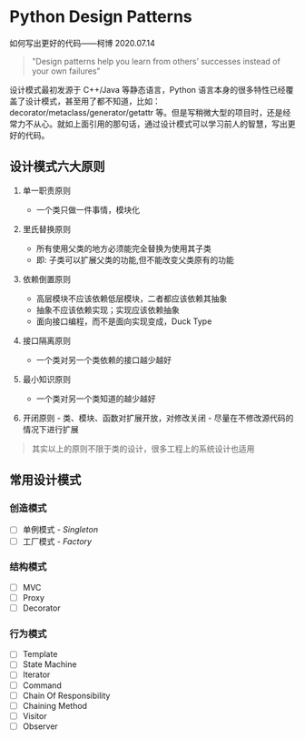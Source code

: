 # Python Design Patterns

如何写出更好的代码——柯博 2020.07.14

> "Design patterns help you learn from others’ successes instead of your own failures"

设计模式最初发源于 C++/Java 等静态语言，Python 语言本身的很多特性已经覆盖了设计模式，甚至用了都不知道，比如：decorator/metaclass/generator/getattr 等。但是写稍微大型的项目时，还是经常力不从心。就如上面引用的那句话，通过设计模式可以学习前人的智慧，写出更好的代码。

## 设计模式六大原则

1. 单一职责原则

   - 一个类只做一件事情，模块化

2. 里氏替换原则

   - 所有使用父类的地方必须能完全替换为使用其子类
   - 即: 子类可以扩展父类的功能,但不能改变父类原有的功能

3. 依赖倒置原则

   - 高层模块不应该依赖低层模块，二者都应该依赖其抽象
   - 抽象不应该依赖实现；实现应该依赖抽象
   - 面向接口编程，而不是面向实现变成，Duck Type

4. 接口隔离原则

   - 一个类对另一个类依赖的接口越少越好

5. 最小知识原则

   - 一个类对另一个类知道的越少越好

6. 开闭原则 - 类、模块、函数对扩展开放，对修改关闭 - 尽量在不修改源代码的情况下进行扩展

> 其实以上的原则不限于类的设计，很多工程上的系统设计也适用

## 常用设计模式

### 创造模式

- [ ] 单例模式 - _Singleton_
- [ ] 工厂模式 - _Factory_

### 结构模式

- [ ] MVC
- [ ] Proxy
- [ ] Decorator

### 行为模式

- [ ] Template
- [ ] State Machine
- [ ] Iterator
- [ ] Command
- [ ] Chain Of Responsibility
- [ ] Chaining Method
- [ ] Visitor
- [ ] Observer
